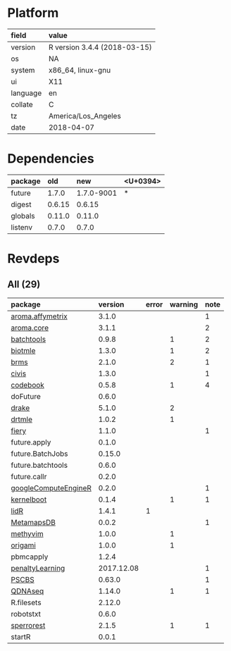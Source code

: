 # Platform

|field    |value                        |
|:--------|:----------------------------|
|version  |R version 3.4.4 (2018-03-15) |
|os       |NA                           |
|system   |x86_64, linux-gnu            |
|ui       |X11                          |
|language |en                           |
|collate  |C                            |
|tz       |America/Los_Angeles          |
|date     |2018-04-07                   |

# Dependencies

|package |old    |new        |<U+0394>  |
|:-------|:------|:----------|:--|
|future  |1.7.0  |1.7.0-9001 |*  |
|digest  |0.6.15 |0.6.15     |   |
|globals |0.11.0 |0.11.0     |   |
|listenv |0.7.0  |0.7.0      |   |

# Revdeps

## All (29)

|package                                                  |version    |error |warning |note |
|:--------------------------------------------------------|:----------|:-----|:-------|:----|
|[aroma.affymetrix](problems.md#aromaaffymetrix)          |3.1.0      |      |        |1    |
|[aroma.core](problems.md#aromacore)                      |3.1.1      |      |        |2    |
|[batchtools](problems.md#batchtools)                     |0.9.8      |      |1       |2    |
|[biotmle](problems.md#biotmle)                           |1.3.0      |      |1       |2    |
|[brms](problems.md#brms)                                 |2.1.0      |      |2       |1    |
|[civis](problems.md#civis)                               |1.3.0      |      |        |1    |
|[codebook](problems.md#codebook)                         |0.5.8      |      |1       |4    |
|doFuture                                                 |0.6.0      |      |        |     |
|[drake](problems.md#drake)                               |5.1.0      |      |2       |     |
|[drtmle](problems.md#drtmle)                             |1.0.2      |      |1       |     |
|[fiery](problems.md#fiery)                               |1.1.0      |      |        |1    |
|future.apply                                             |0.1.0      |      |        |     |
|future.BatchJobs                                         |0.15.0     |      |        |     |
|future.batchtools                                        |0.6.0      |      |        |     |
|future.callr                                             |0.2.0      |      |        |     |
|[googleComputeEngineR](problems.md#googlecomputeenginer) |0.2.0      |      |        |1    |
|[kernelboot](problems.md#kernelboot)                     |0.1.4      |      |1       |1    |
|[lidR](problems.md#lidr)                                 |1.4.1      |1     |        |     |
|[MetamapsDB](problems.md#metamapsdb)                     |0.0.2      |      |        |1    |
|[methyvim](problems.md#methyvim)                         |1.0.0      |      |1       |     |
|[origami](problems.md#origami)                           |1.0.0      |      |1       |     |
|pbmcapply                                                |1.2.4      |      |        |     |
|[penaltyLearning](problems.md#penaltylearning)           |2017.12.08 |      |        |1    |
|[PSCBS](problems.md#pscbs)                               |0.63.0     |      |        |1    |
|[QDNAseq](problems.md#qdnaseq)                           |1.14.0     |      |1       |1    |
|R.filesets                                               |2.12.0     |      |        |     |
|robotstxt                                                |0.6.0      |      |        |     |
|[sperrorest](problems.md#sperrorest)                     |2.1.5      |      |1       |1    |
|startR                                                   |0.0.1      |      |        |     |

